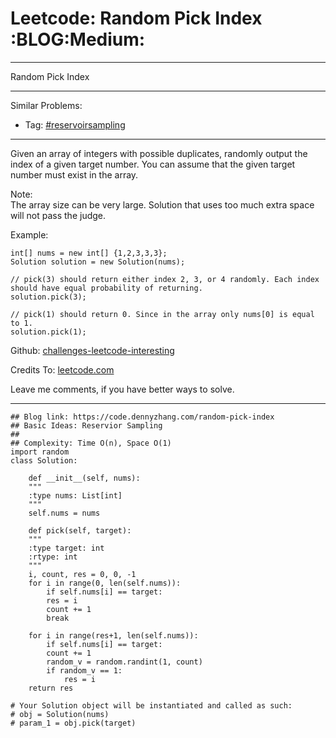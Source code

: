 
# Leetcode: Random Pick Index     :BLOG:Medium:

---

Random Pick Index  

---

Similar Problems:  

-   Tag: [#reservoirsampling](https://code.dennyzhang.com/tag/reservoirsampling)

---

Given an array of integers with possible duplicates, randomly output the index of a given target number. You can assume that the given target number must exist in the array.  

Note:  
The array size can be very large. Solution that uses too much extra space will not pass the judge.  

Example:  

    int[] nums = new int[] {1,2,3,3,3};
    Solution solution = new Solution(nums);
    
    // pick(3) should return either index 2, 3, or 4 randomly. Each index should have equal probability of returning.
    solution.pick(3);
    
    // pick(1) should return 0. Since in the array only nums[0] is equal to 1.
    solution.pick(1);

Github: [challenges-leetcode-interesting](https://github.com/DennyZhang/challenges-leetcode-interesting/tree/master/problems/random-pick-index)  

Credits To: [leetcode.com](https://leetcode.com/problems/random-pick-index/description/)  

Leave me comments, if you have better ways to solve.  

---

    ## Blog link: https://code.dennyzhang.com/random-pick-index
    ## Basic Ideas: Reservior Sampling
    ##
    ## Complexity: Time O(n), Space O(1)
    import random
    class Solution:
    
        def __init__(self, nums):
    	"""
    	:type nums: List[int]
    	"""
    	self.nums = nums
    
        def pick(self, target):
    	"""
    	:type target: int
    	:rtype: int
    	"""
    	i, count, res = 0, 0, -1
    	for i in range(0, len(self.nums)):
    	    if self.nums[i] == target:
    		res = i
    		count += 1
    		break
    
    	for i in range(res+1, len(self.nums)):
    	    if self.nums[i] == target:
    		count += 1
    		random_v = random.randint(1, count)
    		if random_v == 1:
    		    res = i
    	return res
    
    # Your Solution object will be instantiated and called as such:
    # obj = Solution(nums)
    # param_1 = obj.pick(target)

